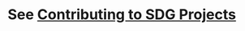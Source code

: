 # See [Contributing to SDG Projects](https://github.com/SDGGiesbrecht/SDGLogic/blob/master/CONTRIBUTING.md)
